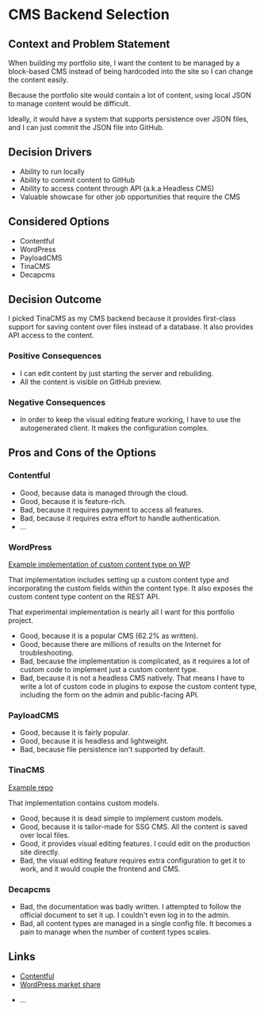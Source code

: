 # CMS Backend Selection

## Context and Problem Statement

When building my portfolio site, I want the content to be managed by a block-based CMS instead of being hardcoded into
the site so I can change the content easily.

Because the portfolio site would contain a lot of content, using local JSON to manage content would be difficult.

Ideally, it would have a system that supports persistence over JSON files, and I can just commit the JSON file into
GitHub.

## Decision Drivers

- Ability to run locally
- Ability to commit content to GitHub
- Ability to access content through API (a.k.a Headless CMS)
- Valuable showcase for other job opportunities that require the CMS

## Considered Options

- Contentful
- WordPress
- PayloadCMS
- TinaCMS
- Decapcms

## Decision Outcome

I picked TinaCMS as my CMS backend because it provides first-class support for saving content over files instead of a
database. It also provides API access to the content.

### Positive Consequences

- I can edit content by just starting the server and rebuilding.
- All the content is visible on GitHub preview.

### Negative Consequences <!-- optional -->

- In order to keep the visual editing feature working, I have to use the autogenerated client. It makes the
  configuration complex.

## Pros and Cons of the Options <!-- optional -->

### Contentful

- Good, because data is managed through the cloud.
- Good, because it is feature-rich.
- Bad, because it requires payment to access all features.
- Bad, because it requires extra effort to handle authentication.
- … <!-- numbers of pros and cons can vary -->

### WordPress

[Example implementation of custom content type on WP](https://github.com/neviaumi/portfolio/blob/556a7aabbb1e978cab26c6767dee30d3b34528ad/systems/cms/wordpress/wp-content/plugins/portfolio/portfolio.php#L1)

That implementation includes setting up a custom content type and incorporating the custom fields within the content
type. It also exposes the custom content type content on the REST API.

That experimental implementation is nearly all I want for this portfolio project.

- Good, because it is a popular CMS (62.2% as written).
- Good, because there are millions of results on the Internet for troubleshooting.
- Bad, because the implementation is complicated, as it requires a lot of custom code to implement just a custom content
  type.
- Bad, because it is not a headless CMS natively. That means I have to write a lot of custom code in plugins to expose
  the custom content type, including the form on the admin and public-facing API.

### PayloadCMS

- Good, because it is fairly popular.
- Good, because it is headless and lightweight.
- Bad, because file persistence isn't supported by default.

### TinaCMS

[Example repo](https://github.com/neviaumi/portfolio/tree/be3f34007ed319d0c0be571fec760c40881360dc/systems/cms)

That implementation contains custom models.

- Good, because it is dead simple to implement custom models.
- Good, because it is tailor-made for SSG CMS. All the content is saved over local files.
- Good, it provides visual editing features. I could edit on the production site directly.
- Bad, the visual editing feature requires extra configuration to get it to work, and it would couple the frontend and
  CMS.

### Decapcms

- Bad, the documentation was badly written. I attempted to follow the official document to set it up. I couldn't even
  log in to the admin.
- Bad, all content types are managed in a single config file. It becomes a pain to manage when the number of content
  types scales.

## Links <!-- optional -->

- [Contentful](https://www.contentful.com/)
- [WordPress market share](https://w3techs.com/technologies/overview/content_management)

<!-- example: Refined by [ADR-0005](0005-example.md) -->

- … <!-- numbers of links can vary -->
